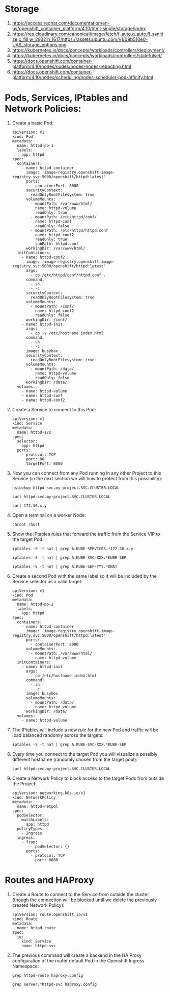 # Storage
1. https://access.redhat.com/documentation/en-us/openshift_container_platform/4.10/html-single/storage/index
2. https://res.cloudinary.com/canonical/image/fetch/f_auto,q_auto,fl_sanitize,c_fill,w_2932,h_1617/https://assets.ubuntu.com/v1/09b510e0-UAS_storage_options.png
3. https://kubernetes.io/docs/concepts/workloads/controllers/deployment/
4. https://kubernetes.io/docs/concepts/workloads/controllers/statefulset/
5. https://docs.openshift.com/container-platform/4.10/nodes/nodes/nodes-nodes-rebooting.html
6. https://docs.openshift.com/container-platform/4.10/nodes/scheduling/nodes-scheduler-pod-affinity.html

# Pods, Services, IPtables and Network Policies:
1. Create a basic Pod:

    ```
    apiVersion: v1
    kind: Pod
    metadata:
      name: httpd-po-1
      labels:
        app: httpd
    spec:
      containers:
        - name: httpd-container
          image: 'image-registry.openshift-image-registry.svc:5000/openshift/httpd:latest'
          ports:
            - containerPort: 8080
          securityContext:
            readOnlyRootFilesystem: true
          volumeMounts:
            - mountPath: /var/www/html/
              name: httpd-volume
              readOnly: true
            - mountPath: /etc/httpd/conf/
              name: httpd-conf
              readOnly: false
            - mountPath: /etc/httpd/httpd.conf
              name: httpd-conf2
              readOnly: true
              subPath: httpd.conf
          workingDir: /var/www/html/
      initContainers:
        - name: httpd-conf2
          image: 'image-registry.openshift-image-registry.svc:5000/openshift/httpd:latest'
          args:
            - cp /etc/httpd/conf/httpd.conf .
          command:
            - sh
            - -c
          securityContext:
            readOnlyRootFilesystem: true
          volumeMounts:
            - mountPath: /conf/
              name: httpd-conf2
              readOnly: false
          workingDir: /conf/
        - name: httpd-init
          args:
            - cp -v /etc/hostname index.html
          command:
            - sh
            - -c
          image: busybox
          securityContext:
            readOnlyRootFilesystem: true
          volumeMounts:
            - mountPath: /data/
              name: httpd-volume
              readOnly: false
          workingDir: /data/
      volumes:
        - name: httpd-volume
        - name: httpd-conf
        - name: httpd-conf2
    ```
1. Create a Service to connect to this Pod:

    ```
    apiVersion: v1
    kind: Service
    metadata:
      name: httpd-svc
    spec:
      selector:
        app: httpd
      ports:
        - protocol: TCP
          port: 80
          targetPort: 8080
    ```
1. Now you can connect from any Pod running in any other Project to this Service (in the next section we will how to protect from this possibility):

    ```
    nslookup httpd-svc.my-project.SVC.CLUSTER.LOCAL
    
    curl httpd-svc.my-project.SVC.CLUSTER.LOCAL
    
    curl 172.30.x.y
    ```
1. Open a terminal on a worker Node:

    ```
    chroot /host
    ```
1. Show the IPtables rules that forward the traffic from the Service VIP to the target Pod:

    ```
    iptables -S -t nat | grep A.KUBE-SERVICES.*172.30.x.y
    
    iptables -S -t nat | grep A.KUBE-SVC-XXX.*KUBE-SEP
    
    iptables -S -t nat | grep A.KUBE-SEP-YYY.*DNAT
    ```
1. Create a second Pod with the same label so it will be included by the Service selector as a valid target:

    ```
    apiVersion: v1
    kind: Pod
    metadata:
      name: httpd-po-2
      labels:
        app: httpd
    spec:
      containers:
        - name: httpd-container
          image: 'image-registry.openshift-image-registry.svc:5000/openshift/httpd:latest'
          ports:
            - containerPort: 8080
          volumeMounts:
            - mountPath: /var/www/html/
              name: httpd-volume
      initContainers:
        - name: httpd-init
          args:
            - cp /etc/hostname index.html
          command:
            - sh
            - -c
          image: busybox
          volumeMounts:
            - mountPath: /data/
              name: httpd-volume
          workingDir: /data/
      volumes:
        - name: httpd-volume
    ```    
1. The IPtables will include a new rule for the new Pod and traffic will be load balanced randomly across the targets:

    ```
    iptables -S -t nat | grep A.KUBE-SVC-XXX.*KUBE-SEP
    ```
1. Every time you connect to the target Pod you will visualize a possibly different hostname (randomly chosen from the target pool):    

    ```
    curl httpd-svc.my-project.SVC.CLUSTER.LOCAL
    ```
3. Create a Network Policy to block access to the target Pods from outside the Project:

    ```
    apiVersion: networking.k8s.io/v1
    kind: NetworkPolicy
    metadata:
      name: httpd-netpol
    spec:
      podSelector:
        matchLabels:
          app: httpd
      policyTypes:
        - Ingress
      ingress:
        - from:
            - podSelector: {}
          ports:
            - protocol: TCP
              port: 8080
    ```
# Routes and HAProxy
1. Create a Route to connect to the Service from outside the cluster (though the connection will be blocked until we delete the previously created Network Policy):

    ```
    apiVersion: route.openshift.io/v1
    kind: Route
    metadata:
      name: httpd-route
    spec:
      to:
        kind: Service
        name: httpd-svc
    ```
1. The previous command will create a backend in the HA Proxy configuration of the router default Pod in the Openshift Ingress Namespace:
    ```
    grep httpd-route haproxy.config
    
    grep server.*httpd-svc haproxy.config 
    ```
